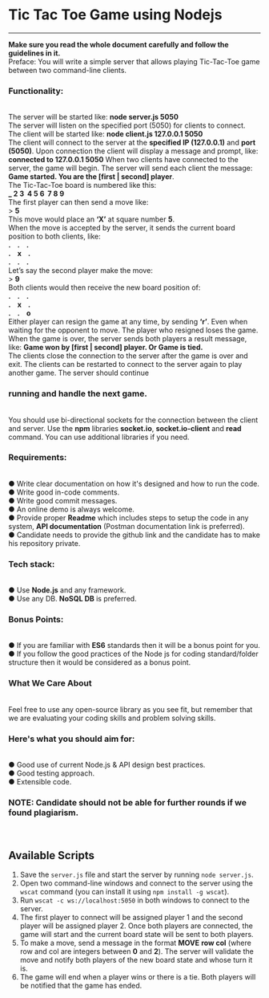 # Tic Tac Toe Game using Nodejs
---
<strong>Make sure you read the whole document carefully and follow the guidelines in it.</strong> </br>
Preface: You will write a simple server that allows playing Tic-Tac-Toe game between two command-line
clients. </br>
<h3>Functionality:</h3> </br>
The server will be started like: <strong>node server.js 5050</strong> </br>
The server will listen on the specified port (5050) for clients to connect. </br>
The client will be started like: <strong>node client.js 127.0.0.1 5050</strong> </br>
The client will connect to the server at the <strong>specified IP (127.0.0.1)</strong> and <strong>port (5050)</strong>. Upon
connection the client will display a message and prompt, like: <strong>connected to 127.0.0.1 5050</strong>
When two clients have connected to the server, the game will begin. The server will send each
client the message: <strong>Game started. You are the [first | second] player</strong>. </br>
The Tic-Tac-Toe board is numbered like this: </br>
<strong>_&nbsp;</strong><strong>2&nbsp;</strong><strong>3&nbsp;&nbsp;</strong><strong>4&nbsp;</strong><strong>5&nbsp;</strong><strong>6&nbsp;&nbsp;</strong><strong>7&nbsp;</strong><strong>8&nbsp;</strong><strong>9</strong></br>
The first player can then send a move like: </br>
> <strong>5</strong> </br>
This move would place an <strong>‘X’</strong> at square number <strong>5</strong>. </br>
When the move is accepted by the server, it sends the current board position to both clients, like: </br>
<strong>.&nbsp;&nbsp;&nbsp;&nbsp;.&nbsp;&nbsp;&nbsp;&nbsp;.</strong> </br>
<strong>.&nbsp;&nbsp;&nbsp;&nbsp;x&nbsp;&nbsp;&nbsp;&nbsp;.</strong> </br>
<strong>.&nbsp;&nbsp;&nbsp;&nbsp;.&nbsp;&nbsp;&nbsp;&nbsp;.</strong> </br>
Let’s say the second player make the move: </br>
> <strong>9</strong> </br>
Both clients would then receive the new board position of: </br>
<strong>.&nbsp;&nbsp;&nbsp;&nbsp;.&nbsp;&nbsp;&nbsp;&nbsp;.</strong> </br>
<strong>.&nbsp;&nbsp;&nbsp;&nbsp;x&nbsp;&nbsp;&nbsp;&nbsp;.</strong> </br>
<strong>.&nbsp;&nbsp;&nbsp;&nbsp;.&nbsp;&nbsp;&nbsp;&nbsp;o</strong> </br>
Either player can resign the game at any time, by sending <strong>‘r’</strong>. Even when waiting for the opponent
to move. The player who resigned loses the game. When the game is over, the server sends both
players a result message, like: <strong>Game won by [first | second] player. Or Game is tied.</strong> </br>
The clients close the connection to the server after the game is over and exit. The clients can be
restarted to connect to the server again to play another game. The server should continue
<h3>running and handle the next game.</h3> </br>
You should use bi-directional sockets for the connection between the client and server. Use the
<strong>npm</strong> libraries <strong>socket.io</strong>, <strong>socket.io-client</strong> and <strong>read</strong> command. You can use additional libraries if you
need. </br>
<h3>Requirements:</h3> </br>
● Write clear documentation on how it's designed and how to run the code. </br>
● Write good in-code comments. </br>
● Write good commit messages. </br>
● An online demo is always welcome. </br>
● Provide proper <strong>Readme</strong> which includes steps to setup the code in any system, <strong>API documentation</strong>
(Postman documentation link is preferred). </br>
● Candidate needs to provide the github link and the candidate has to make his repository private. </br>
<h3>Tech stack:</h3> </br>
● Use <strong>Node.js</strong> and any framework. </br>
● Use any DB. <strong>NoSQL DB</strong> is preferred. </br>
<h3>Bonus Points:</h3> </br>
● If you are familiar with <strong>ES6</strong> standards then it will be a bonus point for you. </br>
● If you follow the good practices of the Node js for coding standard/folder structure then it would
be considered as a bonus point. </br>
<h3>What We Care About</h3> </br>
Feel free to use any open-source library as you see fit, but remember that we are evaluating your coding
skills and problem solving skills. </br>
<h3>Here's what you should aim for:</h3> </br>
● Good use of current Node.js & API design best practices. </br>
● Good testing approach. </br>
● Extensible code. </br>
<h3>NOTE: Candidate should not be able for further rounds if we found plagiarism.</h3> </br>

## Available Scripts

1. Save the `server.js` file and start the server by running `node server.js`. </br>
2. Open two command-line windows and connect to the server using the `wscat` command (you can install it using `npm install -g wscat`). </br>
3. Run `wscat -c ws://localhost:5050` in both windows to connect to the server. </br>
4. The first player to connect will be assigned player 1 and the second player will be assigned player 2. Once both players are connected, the game will start and the current board state will be sent to both players. </br>
5. To make a move, send a message in the format <strong>MOVE</strong> <strong>row col</strong> (where row and col are integers between <strong>0</strong> and <strong>2</strong>). The server will validate the move and notify both players of the new board state and whose turn it is. </br>
6. The game will end when a player wins or there is a tie. Both players will be notified that the game has ended.
